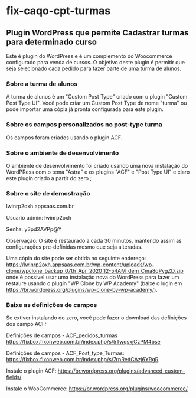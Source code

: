 # fix-caqo-cpt-turmas
## Plugin WordPress que permite Cadastrar turmas para determinado curso
Este é plugin do WordPress e é um complemento do Woocommerce configurado para venda de cursos. 
O objetivo deste plugin é permitir que seja selecionado cada pedido para fazer parte de uma turma de alunos.

### Sobre a turma de alunos
A turma de alunos é um "Custom Post Type" criado com o plugin "Custom Post Type UI". Você pode criar um Custom Post Type de nome "turma" ou pode importar uma cópia já pronta configurada para este plugin.

### Sobre os campos personalizados no post-type turma
Os campos foram criados usando o plugin ACF.

### Sobre o ambiente de desenvolvimento
O ambiente de desenvolvimento foi criado usando uma nova instalação do WordPRess com o tema "Astra" e os plugins "ACF" e "Post Type UI" e claro este plugin criado a partir do zero ;

### Sobre o site de demostração
lwinrp2oxh.appsaas.com.br

Usuario admin:
lwinrp2oxh

Senha:
y3pd2AVPp@Y

Observação:
O site é restaurado a cada 30 minutos, mantendo assim as configurações pre-definidas mesmo que seja alteradas. 

Uma cópia do site pode ser obtida no seguinte endereço: 
https://lwinrp2oxh.appsaas.com.br/wp-content/uploads/wp-clone/wpclone_backup_07th_Apr_2020_12-54AM_dem_Cma8qPvgZD.zip 
onde é possivel usar uma instalação nova do WordPress para fazer um restaure usando o plugin "WP Clone by WP Academy" (baixe o lugin em https://br.wordpress.org/plugins/wp-clone-by-wp-academy/).

### Baixe as definições de campos
Se extiver instalando do zero, você pode fazer o download das definições dos campo ACF:

Definições de campos - ACF_pedidos_turmas
https://fixbox.fixonweb.com.br/index.php/s/5TwqsxjCzPM4bse

Definições de campos - ACF_Post_type_Turmas:
https://fixbox.fixonweb.com.br/index.php/s/7rpRedCAzj6YRgR

Instale o plugin ACF:
https://br.wordpress.org/plugins/advanced-custom-fields/

Instale o WooCommerce:
https://br.wordpress.org/plugins/woocommerce/